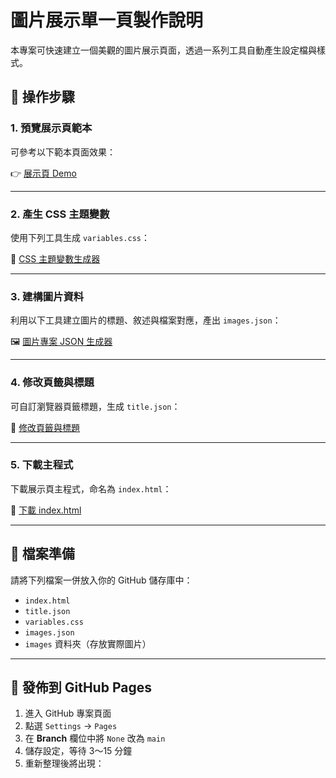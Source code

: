 # 圖片展示單一頁製作說明

本專案可快速建立一個美觀的圖片展示頁面，透過一系列工具自動產生設定檔與樣式。

## 🔧 操作步驟

### 1. 預覽展示頁範本

可參考以下範本頁面效果：

👉 [展示頁 Demo](https://anshaer.github.io/test2/0)

---

### 2. 產生 CSS 主題變數

使用下列工具生成 `variables.css`：

🎨 [CSS 主題變數生成器](https://anshaer.github.io/test2/CSS%20%E4%B8%BB%E9%A1%8C%E8%AE%8A%E6%95%B8%E7%94%9F%E6%88%90%E5%99%A8.html)

---

### 3. 建構圖片資料

利用以下工具建立圖片的標題、敘述與檔案對應，產出 `images.json`：

🖼️ [圖片專案 JSON 生成器](https://anshaer.github.io/test2/%E5%9C%96%E7%89%87%E5%B0%88%E6%A1%88%20JSON%20%E7%94%9F%E6%88%90%E5%99%A8.html)

---

### 4. 修改頁籤與標題

可自訂瀏覽器頁籤標題，生成 `title.json`：

📝 [修改頁籤與標題](https://anshaer.github.io/test2/%E4%BF%AE%E6%94%B9%E9%A0%81%E7%B1%A4%E8%88%87%E6%A8%99%E9%A1%8C.html)

---

### 5. 下載主程式

下載展示頁主程式，命名為 `index.html`：

📄 [下載 index.html](https://github.com/anshaer/test2/blob/299e9bfe7e3ffe312874062f679a5054986ef8d8/0.html)

---

## 📁 檔案準備

請將下列檔案一併放入你的 GitHub 儲存庫中：

- `index.html`
- `title.json`
- `variables.css`
- `images.json`
- `images` 資料夾（存放實際圖片）

---

## 🚀 發佈到 GitHub Pages

1. 進入 GitHub 專案頁面
2. 點選 `Settings` → `Pages`
3. 在 **Branch** 欄位中將 `None` 改為 `main`
4. 儲存設定，等待 3～15 分鐘
5. 重新整理後將出現：

